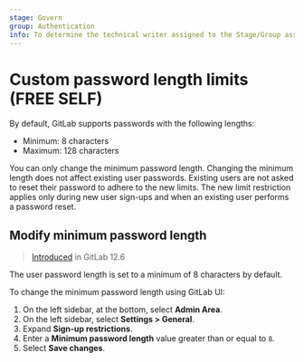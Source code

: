 ```yaml
---
stage: Govern
group: Authentication
info: To determine the technical writer assigned to the Stage/Group associated with this page, see https://handbook.gitlab.com/handbook/product/ux/technical-writing/#assignments
---
```


# Custom password length limits **(FREE SELF)**

By default, GitLab supports passwords with the following lengths:

- Minimum: 8 characters
- Maximum: 128 characters

You can only change the minimum password length. Changing the minimum length does not affect existing user passwords.
Existing users are not asked to reset their password to adhere to the new limits. The new limit restriction applies only
during new user sign-ups and when an existing user performs a password reset.

## Modify minimum password length

> [Introduced](https://gitlab.com/gitlab-org/gitlab/-/merge_requests/20661) in GitLab 12.6

The user password length is set to a minimum of 8 characters by default.

To change the minimum password length using GitLab UI:

1. On the left sidebar, at the bottom, select **Admin Area**.
1. On the left sidebar, select **Settings > General**.
1. Expand **Sign-up restrictions**.
1. Enter a **Minimum password length** value greater than or equal to `8`.
1. Select **Save changes**.

<!-- ## Troubleshooting

Include any troubleshooting steps that you can foresee. If you know beforehand what issues
one might have when setting this up, or when something is changed, or on upgrading, it's
important to describe those, too. Think of things that may go wrong and include them here.
This is important to minimize requests for support, and to avoid doc comments with
questions that you know someone might ask.

Each scenario can be a third-level heading, for example `### Getting error message X`.
If you have none to add when creating a doc, leave this section in place
but commented out to help encourage others to add to it in the future. -->

